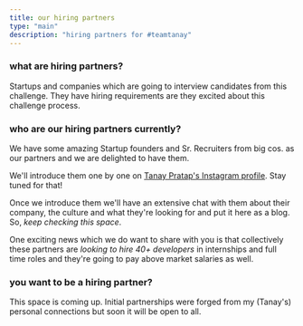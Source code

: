 ```yaml
---
title: our hiring partners
type: "main"
description: "hiring partners for #teamtanay"
---
```


### what are hiring partners?

Startups and companies which are going to interview candidates from this challenge. They have hiring requirements are they excited about this challenge process.

### who are our hiring partners currently?

We have some amazing Startup founders and Sr. Recruiters from big cos. as our partners and we are delighted to have them.

We'll introduce them one by one on [Tanay Pratap's Instagram profile](https://instagram.com/tanaypratap). Stay tuned for that!

Once we introduce them we'll have an extensive chat with them about their company, the culture and what they're looking for and put it here as a blog. So, _keep checking this space_.

One exciting news which we do want to share with you is that collectively these partners are _looking to hire 40+ developers_ in internships and full time roles and they're going to pay above market salaries as well.

### you want to be a hiring partner?

This space is coming up. Initial partnerships were forged from my (Tanay's) personal connections but soon it will be open to all.
